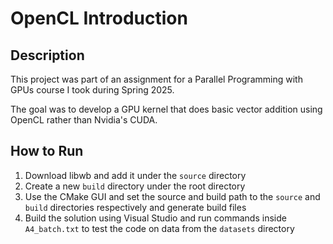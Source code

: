 # OpenCL Introduction

## Description
This project was part of an assignment for a Parallel Programming with GPUs course I took during Spring 2025.

The goal was to develop a GPU kernel that does basic vector addition using OpenCL rather than Nvidia's CUDA.

## How to Run
1. Download libwb and add it under the `source` directory
2. Create a new `build` directory under the root directory
3. Use the CMake GUI and set the source and build path to the `source` and `build` directories respectively and generate build files
4. Build the solution using Visual Studio and run commands inside `A4_batch.txt` to test the code on data from the `datasets` directory
